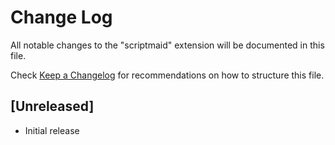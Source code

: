 # Change Log
All notable changes to the "scriptmaid" extension will be documented in this file.

Check [Keep a Changelog](http://keepachangelog.com/) for recommendations on how to structure this file.

## [Unreleased]
- Initial release